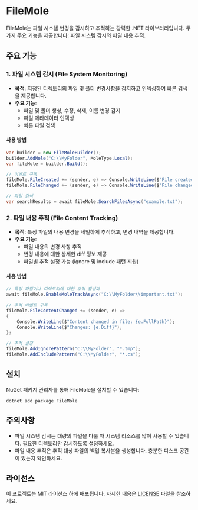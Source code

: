 # FileMole

FileMole는 파일 시스템 변경을 감시하고 추적하는 강력한 .NET 라이브러리입니다. 두 가지 주요 기능을 제공합니다: 파일 시스템 감시와 파일 내용 추적.

## 주요 기능

### 1. 파일 시스템 감시 (File System Monitoring)

- **목적**: 지정된 디렉토리의 파일 및 폴더 변경사항을 감지하고 인덱싱하여 빠른 검색을 제공합니다.
- **주요 기능**:
  - 파일 및 폴더 생성, 수정, 삭제, 이름 변경 감지
  - 파일 메타데이터 인덱싱
  - 빠른 파일 검색

#### 사용 방법

```csharp
var builder = new FileMoleBuilder();
builder.AddMole("C:\\MyFolder", MoleType.Local);
var fileMole = builder.Build();

// 이벤트 구독
fileMole.FileCreated += (sender, e) => Console.WriteLine($"File created: {e.FullPath}");
fileMole.FileChanged += (sender, e) => Console.WriteLine($"File changed: {e.FullPath}");

// 파일 검색
var searchResults = await fileMole.SearchFilesAsync("example.txt");
```

### 2. 파일 내용 추적 (File Content Tracking)

- **목적**: 특정 파일의 내용 변경을 세밀하게 추적하고, 변경 내역을 제공합니다.
- **주요 기능**:
  - 파일 내용의 변경 사항 추적
  - 변경 내용에 대한 상세한 diff 정보 제공
  - 파일별 추적 설정 가능 (ignore 및 include 패턴 지원)

#### 사용 방법

```csharp
// 특정 파일이나 디렉토리에 대한 추적 활성화
await fileMole.EnableMoleTrackAsync("C:\\MyFolder\\important.txt");

// 추적 이벤트 구독
fileMole.FileContentChanged += (sender, e) => 
{
    Console.WriteLine($"Content changed in file: {e.FullPath}");
    Console.WriteLine($"Changes: {e.Diff}");
};

// 추적 설정
fileMole.AddIgnorePattern("C:\\MyFolder", "*.tmp");
fileMole.AddIncludePattern("C:\\MyFolder", "*.cs");
```

## 설치

NuGet 패키지 관리자를 통해 FileMole을 설치할 수 있습니다:

```
dotnet add package FileMole
```

## 주의사항

- 파일 시스템 감시는 대량의 파일을 다룰 때 시스템 리소스를 많이 사용할 수 있습니다. 필요한 디렉토리만 감시하도록 설정하세요.
- 파일 내용 추적은 추적 대상 파일의 백업 복사본을 생성합니다. 충분한 디스크 공간이 있는지 확인하세요.

## 라이선스

이 프로젝트는 MIT 라이선스 하에 배포됩니다. 자세한 내용은 [LICENSE](LICENSE) 파일을 참조하세요.